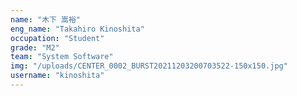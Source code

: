 ```yaml
---
name: "木下 嵩裕"
eng_name: "Takahiro Kinoshita"
occupation: "Student"
grade: "M2"
team: "System Software"
img: "/uploads/CENTER_0002_BURST20211203200703522-150x150.jpg"
username: "kinoshita"
---
```

